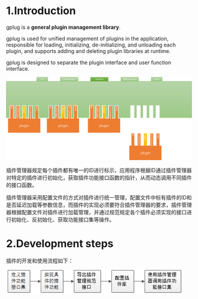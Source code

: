 # 1.Introduction

gplug is a **general plugin management library**.

gplug is used for unified management of plugins in the application, responsible for loading, initializing, de-initializing, and unloading each plugin, and supports adding and deleting plugin libraries at runtime.

gplug is designed to separate the plugin interface and user function interface.

![plugin](./docs/pic/plugin.png)

插件管理器规定每个插件都有唯一的ID进行标示，应用程序根据ID通过插件管理器对特定的插件进行初始化，获取插件功能接口函数的指针，从而动态调用不同插件的接口函数。

插件管理器采用配置文件的方式对插件进行统一管理，配置文件中标有插件的ID和是否延迟加载等参数信息，而插件的实现必须要符合插件管理器的要求，插件管理器根据配置文件对插件进行加载管理，并通过规范规定各个插件必须实现的接口进行初始化、反初始化、获取功能接口集等操作。

# 2.Development steps

插件的开发和使用流程如下：

![process](./docs/pic/process.png)

